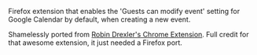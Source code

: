 Firefox extension that enables the 'Guests can modify event' setting for Google Calendar by default, when creating a new event.

Shamelessly ported from [Robin Drexler's Chrome Extension](https://github.com/robin-drexler/Google-Calendar-Guests-Can-Modify-Event-By-Default). Full credit for that awesome extension, it just needed a Firefox port.
